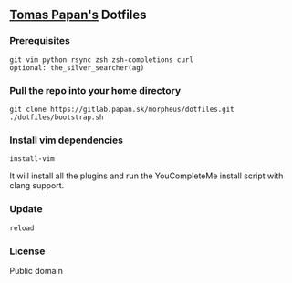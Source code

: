 ## [Tomas Papan's](http://papan.sk) Dotfiles

### Prerequisites
```
git vim python rsync zsh zsh-completions curl
optional: the_silver_searcher(ag)
```


### Pull the repo into your home directory
```
git clone https://gitlab.papan.sk/morpheus/dotfiles.git
./dotfiles/bootstrap.sh
```

### Install vim dependencies
```
install-vim
```
It will install all the plugins and run the YouCompleteMe install script
with clang support.

### Update
```
reload
```

### License
Public domain
